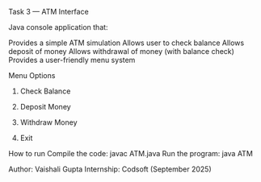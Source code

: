Task 3 — ATM Interface

Java console application that:

Provides a simple ATM simulation
Allows user to check balance
Allows deposit of money
Allows withdrawal of money (with balance check)
Provides a user-friendly menu system

Menu Options

1. Check Balance

2. Deposit Money

3. Withdraw Money

4. Exit

How to run
Compile the code:
javac ATM.java
Run the program:
java ATM

Author: Vaishali Gupta
Internship: Codsoft (September 2025)
